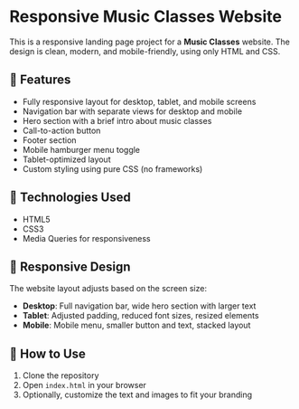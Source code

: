 # Responsive Music Classes Website

This is a responsive landing page project for a **Music Classes** website. The design is clean, modern, and mobile-friendly, using only HTML and CSS.

## 📌 Features

- Fully responsive layout for desktop, tablet, and mobile screens
- Navigation bar with separate views for desktop and mobile
- Hero section with a brief intro about music classes
- Call-to-action button
- Footer section
- Mobile hamburger menu toggle
- Tablet-optimized layout
- Custom styling using pure CSS (no frameworks)

## 🧱 Technologies Used

- HTML5
- CSS3
- Media Queries for responsiveness

## 📱 Responsive Design

The website layout adjusts based on the screen size:

- **Desktop**: Full navigation bar, wide hero section with larger text
- **Tablet**: Adjusted padding, reduced font sizes, resized elements
- **Mobile**: Mobile menu, smaller button and text, stacked layout


## 🔧 How to Use

1. Clone the repository
2. Open `index.html` in your browser
3. Optionally, customize the text and images to fit your branding



